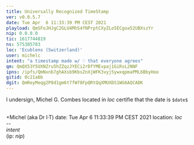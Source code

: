 ```yaml
---
title: Universally Recognized TimeStamp
ver: v0.0.5.7
date: Tue Apr  6 11:33:39 PM CEST 2021
playload: QmSFoJHJgC2GLU4MhS4fNPrptCXyZLo5ECgoa52UBXszYr
nip: 0.0.0.0
tic: 1617744819
ns: 575305783
loc: 'Ecublens (Switzerland)'
user: michelc
intent: "a timestamp made w/ ♡ that everyone agrees"
qm: QmQX53Y5UXNZru5hZZqzJYECi2rDfYMEvpaj1GiRsL2NNF
ipns: /ipfs/QmNxnb7ghAXsb9KbsZnXjWFK3vyj5ywxqpmaPML6BbyHoo
gitid: 0c21a6b
dgit: QmReyMeqg2P8d1gm6t7fW78FpQRtQqXMUXDS1WG6AQCADK
---
```


I undersign, Michel G. Combes located in $loc$
certifie that the date is ``$date$``

<br>+Michel (aka Dr I·T)
date: Tue Apr  6 11:33:39 PM CEST 2021
location: $loc$
<br>--&nbsp;<br>
$intent$
<br>(ip: $nip$)
